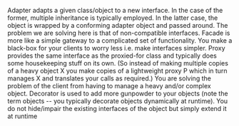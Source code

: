 Adapter adapts a given class/object to a new interface. In the case of the former, multiple inheritance is typically employed. In the latter case, the object is wrapped by a conforming adapter object and passed around. The problem we are solving here is that of non-compatible interfaces.
Facade is more like a simple gateway to a complicated set of functionality. You make a black-box for your clients to worry less i.e. make interfaces simpler.
Proxy provides the same interface as the proxied-for class and typically does some housekeeping stuff on its own. (So instead of making multiple copies of a heavy object X you make copies of a lightweight proxy P which in turn manages X and translates your calls as required.) You are solving the problem of the client from having to manage a heavy and/or complex object.
Decorator is used to add more gunpowder to your objects (note the term objects -- you typically decorate objects dynamically at runtime). You do not hide/impair the existing interfaces of the object but simply extend it at runtime
